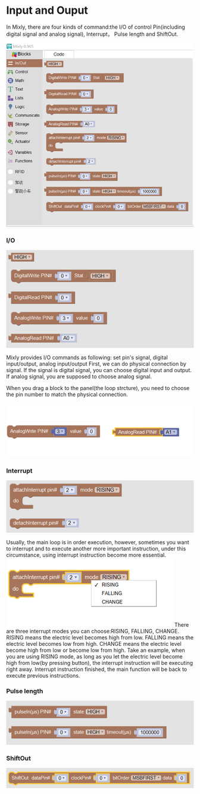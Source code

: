 # Input and Ouput
In Mixly, there are four kinds of command:the I/O of control Pin(including digital signal and analog signal), Interrupt， Pulse length and ShiftOut.

![](images/inout-en1.png)

### I/O

![](images/inout-en2.0.png)

Mixly provides I/O commands as following: set pin's signal, digital input/output, analog input/output
First, we can do physical connection by signal. If the signal is digital signal, you can choose digital input and output.
If analog signal, you are supposed to choose analog signal.

When you drag a block to the panel(the loop strcture), you need to choose the pin number to match the physical connection.

![](images/inout-en2.png)
### Interrupt
![](images/inout-en3.png)

Usually, the main loop is in order execution, however, sometimes you want to interrupt and to execute another more important instruction, under this circumstance, using interrupt instruction become more essential.
![](images/inout-en3.1.png)
There are three interrupt modes you can choose:RISING, FALLING, CHANGE.
RISING means the electric level becomes high from low.
FALLING means the electric level becomes low from high.
CHANGE means the electric level become high from low or become low from high.
Take an example, when you are using RISING mode, as long as you let the electric level become high from low(by pressing button), the interrupt instruction will be executing right away. Interrupt instruction finished, the main function will be back to execute previous instructions.
### Pulse length
![](images/inout-en4.png)

### ShiftOut
![](images/inout-en5.png)